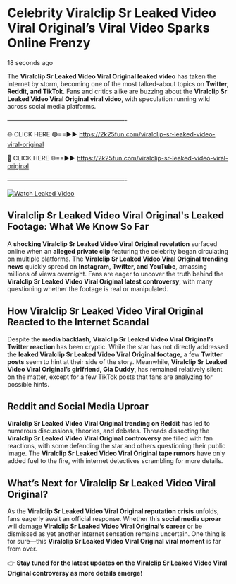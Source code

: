 # Celebrity Viralclip Sr Leaked Video Viral Original’s Viral Video Sparks Online Frenzy

18 seconds ago

The **Viralclip Sr Leaked Video Viral Original leaked video** has taken the internet by storm, becoming one of the most talked-about topics on **Twitter, Reddit, and TikTok**. Fans and critics alike are buzzing about the **Viralclip Sr Leaked Video Viral Original viral video**, with speculation running wild across social media platforms.

———————————————————-

🌐 CLICK HERE 🟢==►► https://2k25fun.com/viralclip-sr-leaked-video-viral-original

🔴 CLICK HERE 🌐==►► https://2k25fun.com/viralclip-sr-leaked-video-viral-original

———————————————————-

[![Watch Leaked Video](https://miro.medium.com/v2/resize:fit:828/format:webp/1*cilzJN44JGOrTw9NJCrNHA.gif "Watch Leaked Video")](https://2k25fun.com/viralclip-sr-leaked-video-viral-original)

## **Viralclip Sr Leaked Video Viral Original's Leaked Footage: What We Know So Far**  
A **shocking Viralclip Sr Leaked Video Viral Original revelation** surfaced online when an **alleged private clip** featuring the celebrity began circulating on multiple platforms. The **Viralclip Sr Leaked Video Viral Original trending news** quickly spread on **Instagram, Twitter, and YouTube**, amassing millions of views overnight. Fans are eager to uncover the truth behind the **Viralclip Sr Leaked Video Viral Original latest controversy**, with many questioning whether the footage is real or manipulated.  

## **How Viralclip Sr Leaked Video Viral Original Reacted to the Internet Scandal**  
Despite the **media backlash**, **Viralclip Sr Leaked Video Viral Original’s Twitter reaction** has been cryptic. While the star has not directly addressed the **leaked Viralclip Sr Leaked Video Viral Original footage**, a few **Twitter posts** seem to hint at their side of the story. Meanwhile, **Viralclip Sr Leaked Video Viral Original’s girlfriend, Gia Duddy**, has remained relatively silent on the matter, except for a few TikTok posts that fans are analyzing for possible hints.  

## **Reddit and Social Media Uproar**  
**Viralclip Sr Leaked Video Viral Original trending on Reddit** has led to numerous discussions, theories, and debates. Threads dissecting the **Viralclip Sr Leaked Video Viral Original controversy** are filled with fan reactions, with some defending the star and others questioning their public image. The **Viralclip Sr Leaked Video Viral Original tape rumors** have only added fuel to the fire, with internet detectives scrambling for more details.  

## **What’s Next for Viralclip Sr Leaked Video Viral Original?**  
As the **Viralclip Sr Leaked Video Viral Original reputation crisis** unfolds, fans eagerly await an official response. Whether this **social media uproar** will damage **Viralclip Sr Leaked Video Viral Original’s career** or be dismissed as yet another internet sensation remains uncertain. One thing is for sure—this **Viralclip Sr Leaked Video Viral Original viral moment** is far from over.  

👉 **Stay tuned for the latest updates on the Viralclip Sr Leaked Video Viral Original controversy as more details emerge!**  